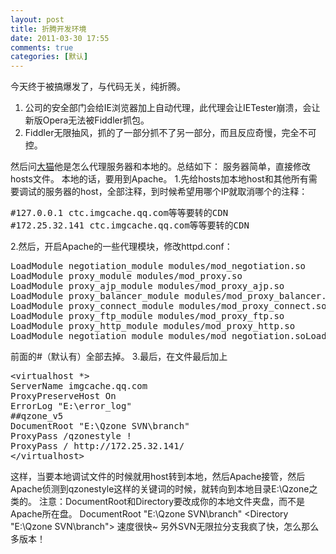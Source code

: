 ```yaml
---
layout: post
title: 折腾开发环境
date: 2011-03-30 17:55
comments: true
categories: [默认]
---
```

今天终于被搞爆发了，与代码无关，纯折腾。
<ol>
	<li>公司的安全部门会给IE浏览器加上自动代理，此代理会让IETester崩溃，会让新版Opera无法被Fiddler抓包。</li>
	<li>Fiddler无限抽风，抓的了一部分抓不了另一部分，而且反应奇慢，完全不可控。</li>
</ol>
然后问<a href="http://code.sh/">大猫</a>他是怎么代理服务器和本地的。总结如下：
服务器简单，直接修改hosts文件。
本地的话，要用到Apache。
1.先给hosts加本地host和其他所有需要调试的服务器的host，全部注释，到时候希望用哪个IP就取消哪个的注释：
<pre>#127.0.0.1 ctc.imgcache.qq.com等等要转的CDN
#172.25.32.141 ctc.imgcache.qq.com等等要转的CDN</pre>
2.然后，开启Apache的一些代理模块，修改httpd.conf：
<pre>LoadModule negotiation_module modules/mod_negotiation.so
LoadModule proxy_module modules/mod_proxy.so
LoadModule proxy_ajp_module modules/mod_proxy_ajp.so
LoadModule proxy_balancer_module modules/mod_proxy_balancer.so
LoadModule proxy_connect_module modules/mod_proxy_connect.so
LoadModule proxy_ftp_module modules/mod_proxy_ftp.so
LoadModule proxy_http_module modules/mod_proxy_http.so
LoadModule negotiation_module modules/mod_negotiation.soLoadModule proxy_module modules/mod_proxy.soLoadModule proxy_ajp_module modules/mod_proxy_ajp.soLoadModule proxy_balancer_module modules/mod_proxy_balancer.soLoadModule proxy_connect_module modules/mod_proxy_connect.soLoadModule proxy_ftp_module modules/mod_proxy_ftp.soLoadModule proxy_http_module modules/mod_proxy_http.so</pre>
前面的#（默认有）全部去掉。
3.最后，在文件最后加上
<pre>&lt;virtualhost *&gt;
ServerName imgcache.qq.com
ProxyPreserveHost On
ErrorLog "E:\error_log"
##qzone_v5
DocumentRoot "E:\Qzone SVN\branch"
ProxyPass /qzonestyle !
ProxyPass / http://172.25.32.141/
&lt;/virtualhost&gt;</pre>
这样，当要本地调试文件的时候就用host转到本地，然后Apache接管，然后Apache侦测到qzonestyle这样的关键词的时候，就转向到本地目录E:\Qzone之类的。
注意：DocumentRoot和Directory要改成你的本地文件夹盘，而不是Apache所在盘。
DocumentRoot "E:\Qzone SVN\branch"
&lt;Directory "E:\Qzone SVN\branch"&gt;
速度很快~
另外SVN无限拉分支我疯了快，怎么那么多版本！

